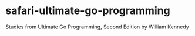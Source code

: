 # safari-ultimate-go-programming
Studies from Ultimate Go Programming, Second Edition by William Kennedy
